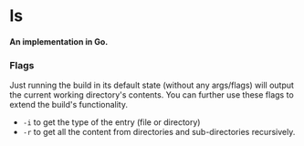 # ls

#### An implementation in Go.

### Flags

Just running the build in its default state (without any args/flags) will output the current working directory's contents.
You can further use these flags to extend the build's functionality.

- `-i` to get the type of the entry (file or directory)
- `-r` to get all the content from directories and sub-directories recursively.
